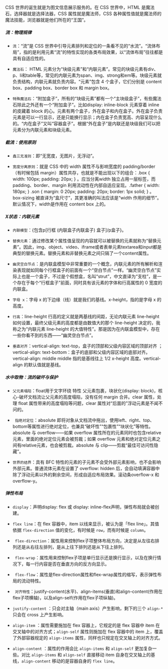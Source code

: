 CSS 世界的诞生就是为图文信息展示服务的。在 CSS 世界中，HTML 是魔法石，选择器就是选择法器，CSS 属性就是魔法师，CSS 各种属性值就是魔法师的魔法技能，浏览器就是他们所在的“王国”。



##### 流：物理规律

- `流`：“流”是 CSS 世界中引导元素排列和定位的一条看不见的“水流”。“流体布局”，指的是利用元素“流”的特性实现的各类布局效果，以“流体布局”往往都是具有自适应性的。

- `魔法石`： HTML 元素分为“块级元素”和“内联元素”。常见的块级元素有div、p、li和table等，常见的内联元素为span、img、strong和em等。块级元素就负责结构，内联元素就负责内容。“元素”包含 4 个盒子，它们分别是 content box、padding box、border box 和 margin box。

- `特殊魔法石`：“附加盒子”，所有的“块级元素”都有一个“主块级盒子”，有些魔法石除此之外还有一个“附加盒子”。比如display: inline-block 元素穿着 inline 的皮藏着 block 的心。元素有两个盒子，外在盒子和内在盒子。外在盒子负责元素是可以一行显示，还是只能换行显示；内在盒子负责宽高、内容呈现什么的。“内在盒子”又叫“容器盒子”。根据“外在盒子”是内联还是块级我们可以把元素分为内联元素和块级元素。

  

##### 截流：使用原则

- `鑫三无准则`：即“无宽度，无图片，无浮动”。

- `宽度分离原则`：就是 CSS 中的 width 属性不与影响宽度的 padding/border（有时候包括 margin）属性共存，也就是不能出现以下的组合：.box { width: 100px; padding: 20px; } 。应当分离width 独立占用一层标签，而padding、border、margin 利用流动性在内部自适应呈现。.father {  width: 180px; } .son {  margin: 0 20px;  padding: 20px;  border: 1px solid; } 。box-sizing 被直译为“盒尺寸”，其更准确的叫法应该是“width 作用的细节”。默认情况下，width是作用在 content box 上的。

  

##### X状态：内联元素

- `内联模型`：{包含p[行框 (内联盒子内联盒子) 盒子]/p盒子}。

- `替换元素`：通过修改某个属性值呈现的内容就可以被替换的元素就称为“替换元素”。因此，img、object、video、iframe或者表单元素textarea和input都是典型的替换元素。替换元素和非替换元素之间只隔了一个content属性。

  

- `幽灵空白节点`：是内联盒模型中非常重要的一个概念，内联元素的所有解析和渲染表现就如同每个行框盒子的前面有一个“空白节点”一样。“幽灵空白节点”实际上也是一个盒子，不过是个假想盒，名叫“strut”，中文直译为“支柱”，是一个存在于每个“行框盒子”前面，同时具有该元素的字体和行高属性的 0 宽度的内联盒。

- `字母 x`：字母 x 的下边缘（线）就是我们的基线。x-height，指的是字母 x 的高度。

- `行高`：line-height 行高的定义就是两基线的间距，无论内联元素 line-height 如何设置，最终父级元素的高度都是由数值大的那个 line-height 决定的，我称之为“内联元素 line-height 的大值特性”。那是因为在内联盒模型中，存在一些你看不到的东西——“幽灵空白节点”。

- `垂直对齐`：vertical-align: text-top，盒子的顶部和父级内容区域的顶部对齐 ；vertical-align: text-bottom：盒子的底部和父级内容区域的底部对齐。vertical-align: middle middle 指的是基线往上 1/2 x-height 高度。vertical-align 的默认值就是基线。

  

##### 水中取物：流的破坏与保护

- `父元素塌陷`：float用于文字环绕 特性 父元素包裹，块状化(display: block)，核心-破坏文档流让父元素的高度塌陷，没有任何 margin 合并。clear 属性，处理 float 属性带来的高度塌陷等问题，clear 属性对“后面的”浮动元素是不闻不问的。

- ` 指绝对定位`：absolute 即将对象从文档流中拖出，使用left、right、top、bottom等属性进行绝对定位，也兼具“破坏性”“包裹性”“块状化”等特性。absolute 与 overflow——如果 overflow 属性所在的元素同时也包含relative元素，里面的绝对定位元素会被剪裁；如果 overflow 元素和绝对定位元素之间有relative元素，也会被剪裁。absolute 与 clip——剪裁“最佳可访问性隐藏”。

- `世界的结界`：具有 BFC 特性的元素的子元素不会受外部元素影响，也不会影响外部元素。普通流体元素在设置了 overflow: hidden 后，会自动填满容器中除了浮动元素以外的剩余空间，形成自适应布局效果。滚动条overflow-x 和 overflow-y。

  

##### 弹性布局

- `display`：声明display: flex 或 display: inline-flex声明，弹性布局就会被创建。

  

- `flex line`：在 flex 容器中，item 以线来显示，被认为是「flex line」。其值依据 `flex-direction` 值的变化，有时候是 `row`，而有时候是 `column`。

- ` flex-direction`：属性用来控制flex子项整体布局方向，决定是从左往右排列还是从右往左排列，是从上往下排列还是从下往上排列。

- ` flex-wrap`：属性用来控制flex子项是单行显示还是换行显示，以及在换行情况下，每一行内容是否在垂直方向的反方向显示。

- ` flex-flow`：属性是flex-direction属性和flex-wrap属性的缩写，表示弹性布局的流动特性。

  

- ` 对齐特性`：justify-content(水平)、align-items(垂直)和align-content(作用在flex子项横轴)，以及align-self(作用在flex子项纵轴)。

- `justify-content` ：只会对主轴（main axis）产生影响，剩下的三个 `align-*` 只会在 cross 上产生影响。

- `align-item` ：属性需要施加在 flex 容器上，它规定的是 flex 容器中 item 在交叉轴中的对齐方式；`align-self` 属性则施加在 flex 容器中的 item 上，覆盖了外部容器规定的 `align-items` 属性，同样也只规定在交叉轴上的对齐方式。

- `align-content` ：属性的作用会比 `align-items` 和 `align-self` 更加复杂一些。对比 `align-items` 和 `align-self` 直接移动 item 自身在交叉轴上的基线，`align-content` 移动的是容器自身的 `flex line`。
